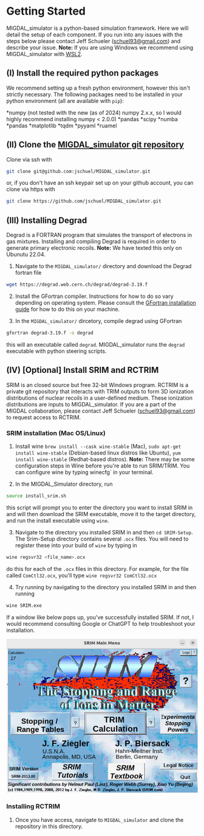 # Getting Started

MIGDAL_simulator is a python-based simulation framework. Here we will detail the setup of each component. If you run into any issues with the steps below please contact Jeff Schueler (schuel93@gmail.com) and describe your issue. **Note:** If you are using Windows we recommend using MIGDAL_simulator with [WSL2](https://learn.microsoft.com/en-us/windows/wsl/install).

## (I) Install the required python packages

We recommend setting up a fresh python environment, however this isn't strictly necessary. The following packages need to be installed in your python environment (all are available with `pip`):

*numpy (not tested with the new (as of 2024) numpy 2.x.x, so I would highly recommend installing numpy < 2.0.0)
*pandas
*scipy
*numba
*pandas
*matplotlib
*tqdm
*pyyaml
*ruamel

## (II) Clone the [MIGDAL_simulator git repository](https://github.com/jschuel/MIGDAL_simulator)

Clone via ssh with

```sh
git clone git@github.com:jschuel/MIGDAL_simulator.git
```

or, if you don't have an ssh keypair set up on your github account, you can clone via https with

```sh
git clone https://github.com/jschuel/MIGDAL_simulator.git
```

## (III) Installing Degrad

Degrad is a FORTRAN program that simulates the transport of electrons in gas mixtures. Installing and compiling Degrad is required in order to generate primary electronic recoils. **Note:** We have texted this only on Ubunutu 22.04.

1. Navigate to the `MIGDAL_simulator/` directory and download the Degrad fortran file

```sh
wget https://degrad.web.cern.ch/degrad/degrad-3.19.f
```

2. Install the GFortran compiler. Instructions for how to do so vary depending on operating system. Please consult the [GFortran installation guide](https://fortran-lang.org/learn/os_setup/install_gfortran/) for how to do this on your machine.

3. In the `MIGDAL_simulator/` dircetory, compile degrad using GFortran

```sh
gfortran degrad-3.19.f -o degrad
```

this will an executable called `degrad`. MIGDAL_simulator runs the `degrad` executable with python steering scripts.

## (IV) [Optional] Install SRIM and RCTRIM

SRIM is an closed source but free 32-bit Windows program. RCTRIM is a private git repository that interacts with TRIM outputs to form 3D ionization distributions of nuclear recoils in a user-defined medium. These ionization distributions are inputs to MIGDAL_simulator. If you are a part of the MIGDAL collaboration, please contact Jeff Schueler (schuel93@gmail.com) to request access to RCTRIM. 

### SRIM installation (Mac OS/Linux)
1. Install wine `brew install --cask wine-stable` (Mac), `sudo apt-get install wine-stable` (Debian-based linux distros like Ubuntu), `yum install wine-stable` (Redhat-based distros). **Note:** There may be some configuration steps in Wine before you're able to run SRIM/TRIM. You can configure wine by typing winecfg` in your terminal.

2. In the MIGDAL_Simulator directory, run

```sh
source install_srim.sh
```

this script will prompt you to enter the directory you want to install SRIM in and will then download the SRIM executable, move it to the target directory, and run the install executable using `wine`.

3. Navigate to the directory you installed SRIM in and then `cd SRIM-Setup`. The Srim-Setup directory contains several `.ocx` files. You will need to register these into your build of `wine` by typing in

```sh
wine regsvr32 <file_name>.ocx
```

do this for each of the `.ocx` files in this directory. For example, for the file called `ComCtl32.ocx`, you'll type `wine regsvr32 ComCtl32.ocx`

4. Try running by navigating to the directory you installed SRIM in and then running

```sh
wine SRIM.exe
```

If a window like below pops up, you've successfully installed SRIM. If not, I would recommend consulting Google or ChatGPT to help troubleshoot your installation.

![SRIM](figures/SRIM_popup.png)

### Installing RCTRIM
1. Once you have access, navigate to `MIGDAL_simulator` and clone the repository in this directory.